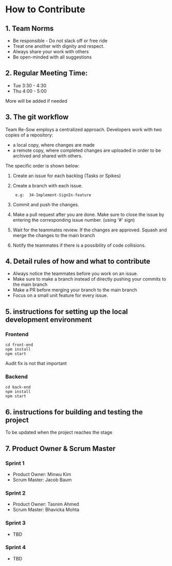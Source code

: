 # How to Contribute

## 1. Team Norms
- Be responsible - Do not slack off or free ride
- Treat one another with dignity and respect.
- Always share your work with others
- Be open-minded with all suggestions

## 2. Regular Meeting Time:
- Tue 3:30 - 4:30
- Thu 4:00 - 5:00

More will be added if needed

## 3. The git workflow

Team Re-Sow employs a centralized approach.
Developers work with two copies of a repository: 
- a local copy, where changes are made
- a remote copy, where completed changes are uploaded in order to be archived and shared with others.  

The specific order is shown below:

1. Create an issue for each backlog (Tasks or Spikes)
2. Create a branch with each issue. 
    
        e.g:  34-Implement-SignIn-feature
3. Commit and push the changes.
4. Make a pull request after you are done. Make sure to close the issue by entering the corresponding issue number. (using '#' sign)
5. Wait for the teammates review. If the changes are approved. Squash and merge the changes to the main branch
6. Notify the teammates if there is a possibility of code collisions. 

## 4. Detail rules of how and what to contribute
- Always notice the teammates before you work on an issue.
- Make sure to make a branch instead of directly pushing your commits to the main branch
- Make a PR before merging your branch to the main branch
- Focus on a small unit feature for every issue.

## 5. instructions for setting up the local development environment 

### Frontend
```
cd front-end
npm install
npm start
```
Audit fix is not that important

### Backend
```
cd back-end
npm install
npm start

```
## 6. instructions for building and testing the project
To be updated when the project reaches the stage


## 7. Product Owner & Scrum Master
### Sprint 1
- Product Owner: Minwu Kim
- Scrum Master: Jacob Baum

### Sprint 2
- Product Owner: Tasnim Ahmed
- Scrum Master: Bhavicka Mohta

### Sprint 3
- TBD
### Sprint 4
- TBD




